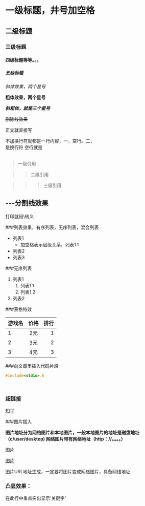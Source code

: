 # 一级标题，井号加空格

## 二级标题

### 三级标题

#### 四级标题等等。。。

##### 五级标题

*斜体效果，两个星号*

**粗体效果，两个星号**

***斜粗体，就是三个星号***

~~删除线效果~~

正文就直接写

不加换行符就都是一行内容，一，空行。二，<br>是换行符
空行就是<br><br>

> 一级引用

>> 二级引用

>>> 三级引用

---分割线效果
---

打印就用\转义

###列表效果，有序列表，无序列表，混合列表
* 列表1
  * 加空格表示层级关系，列表1.1
* 列表2
* 列表3


###无序列表
1. 列表1
   1. 列表1.1
   2. 列表1.2
2. 列表2


###表格特效

游戏名|价格|排行
--|:--:|--:
1|2元|1
2|3元|2
3|4元|3

###向文章里插入代码片段

```c
#include<stdio>.h


```

```python



```
### 超链接
[知乎](https://www.zhihu.com "点击进入知乎")

###图片插入

**图片地址分为网络图片和本地图片，一般本地图片的地址是磁盘地址（c/user/desktop) 网络图片带有网络地址（http：//。。。。）**

[图片](C:\Users\13041\Desktop\659a6944c291c08c35ab5fef3bb411cc.jpeg)


[图片](https://gimg2.baidu.com/image_search/src=http%3A%2F%2Fpic1.win4000.com%2Fwallpaper%2F8%2F549cf5201acb9.jpg&refer=http%3A%2F%2Fpic1.win4000.com&app=2002&size=f9999,10000&q=a80&n=0&g=0n&fmt=auto?sec=1668080106&t=c06a01d7f82590dffd43e24813d3438c)

图片URL地址生成，一定要将图片变成网络图片，具备网络地址

### 凸显效果：

在此行中重点突出显示‘关键字’<br>









